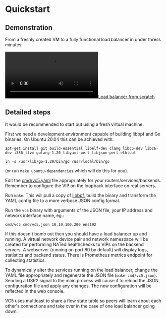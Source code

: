 # Quickstart

## Demonstration

From a freshly created VM to a fully functional load balancer in under thress minutes:

 [![Load balancer from scratch](https://davidcoles.github.io/pages/videos/vc5-install-20231128.webm)](https://davidcoles.github.io/pages/videos/vc5-install-20231128.webm)

## Detailed steps

It would be recommended to start out using a fresh virtual machine.

First we need a development environment capable of building libbpf and
Go binaries. On Ubuntu 20.04 this can be achieved
with:

  `apt-get install git build-essential libelf-dev clang libc6-dev libc6-dev-i386 llvm golang-1.20 libyaml-perl libjson-perl ethtool`
  
  `ln -s /usr/lib/go-1.20/bin/go /usr/local/bin/go`
  
(or run `make ubuntu-dependencies` which will do this for you).


Edit the [cmd/vc5.yaml](cmd/vc5.yaml) file appropriately for your
routers/services/backends. Remember to configure the VIP on the
loopback interface on real servers.

Run `make`. This will pull a copy of
[libbpf](https://github.com/libbpf/libbpf), build the binary and
transform the YAML config file to a more verbose JSON config format.

Run the `vc5` binary with arguments of the JSON file,
your IP address and network interface name, eg.:

  `cmd/vc5 cmd/vc5.json 10.10.100.200 ens192`

If this doesn't bomb out then you should have a load balancer up and
running. A virtual network device pair and network namespace will be
created for performing NATed healthchecks to VIPs on the backend
servers. A webserver (running on port 80 by default) will display
logs, statistics and backend status. There is Prometheus metrics
endpoint for collecting statistics.

To dynamically alter the services running on the load balancer, change
the YAML file appropriately and regenerate the JSON file (`make
cmd/vc5.json`). Sending a USR2 signal to the main process will cause
it to reload the JSON configuration file and apply any changes. The
new configuration will be reflected in the web console.

VC5 uses multicast to share a flow state table so peers
will learn about each other's connections and take over in the case of
one load balancer going down.


